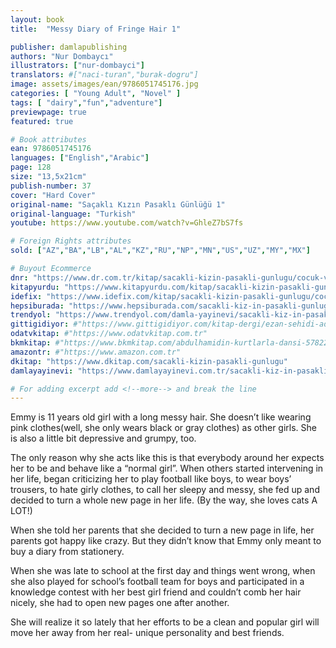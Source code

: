 ```yaml
---
layout: book
title:  "Messy Diary of Fringe Hair 1"

publisher: damlapublishing
authors: "Nur Dombaycı"
illustrators: ["nur-dombayci"]
translators: #["naci-turan","burak-dogru"]
image: assets/images/ean/9786051745176.jpg
categories: [ "Young Adult", "Novel" ]
tags: [ "dairy","fun","adventure"]
previewpage: true
featured: true

# Book attributes
ean: 9786051745176
languages: ["English","Arabic"]
page: 128
size: "13,5x21cm"
publish-number: 37
cover: "Hard Cover"
original-name: "Saçaklı Kızın Pasaklı Günlüğü 1"
original-language: "Turkish"
youtube: https://www.youtube.com/watch?v=GhleZ7bS7fs

# Foreign Rights attributes
sold: ["AZ","BA","LB","AL","KZ","RU","NP","MN","US","UZ","MY","MX"]

# Buyout Ecommerce
dnr: "https://www.dr.com.tr/kitap/sacakli-kizin-pasakli-gunlugu/cocuk-ve-genclik/okul-cagi-6-10-yas/cocuk-oykuhikaye/urunno=0001735129001"
kitapyurdu: "https://www.kitapyurdu.com/kitap/sacakli-kizin-pasakli-gunlugu-/443933.html&filter_name=Sa%C3%A7akl%C4%B1+K%C4%B1z%27%C4%B1n+Pasakl%C4%B1+G%C3%BCnl%C3%BC%C4%9F%C3%BC"
idefix: "https://www.idefix.com/kitap/sacakli-kizin-pasakli-gunlugu/cocuk-ve-genclik/okul-cagi-6-10-yas/cocuk-oykuhikaye/urunno=0001735129001"
hepsiburada: "https://www.hepsiburada.com/sacakli-kiz-in-pasakli-gunlugu-p-HBV00000GM3SS"
trendyol: "https://www.trendyol.com/damla-yayinevi/sacakli-kiz-in-pasakli-gunlugu-p-31242415"
gittigidiyor: #"https://www.gittigidiyor.com/kitap-dergi/ezan-sehidi-adnan-menderes_pdp_732728793"
odatvkitap: #"https://www.odatvkitap.com.tr"
bkmkitap: #"https://www.bkmkitap.com/abdulhamidin-kurtlarla-dansi-578226"
amazontr: #"https://www.amazon.com.tr"
dkitap: "https://www.dkitap.com/sacakli-kizin-pasakli-gunlugu"
damlayayinevi: "https://www.damlayayinevi.com.tr/sacakli-kiz-in-pasakli-gunlugu"

# For adding excerpt add <!--more--> and break the line
---
```

Emmy is 11 years old girl with a long messy hair. She doesn’t like wearing pink clothes(well, she only wears black or gray clothes) as other girls. She is also a little bit depressive and  grumpy, too.

The only reason why she acts like this is that everybody around her expects her to be and behave like a “normal girl”. When others started intervening in her life, began criticizing her to play football like boys, to wear boys’ trousers, to hate girly clothes, to call her sleepy and messy, she fed up and decided to turn a whole new page in her life. (By the way, she loves cats A LOT!)

When she told her parents that she decided to turn a new page in life, her parents got happy like crazy. But they didn’t know that Emmy only meant to buy a diary from stationery.

When she was late to school at the first day and things went wrong, when she also played for school’s football team for boys and participated in a knowledge contest with her best girl friend and couldn’t comb her hair nicely, she had to open new pages one after another.

She will realize it so lately that her efforts to be a clean and popular girl will move her away from her real-
unique personality and best friends.
<!--more--> 

